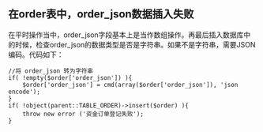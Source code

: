 ## 在order表中，order_json数据插入失败
在平时操作当中，order_json字段基本上是当作数组操作。再最后插入数据库中的时候，检查order_json的数据类型是否是字符串。如果不是字符串，需要JSON编码。代码如下：
```
//将 order_json 转为字符串
if( !empty($order['order_json']) ){
	$order['order_json'] = cmd(array($order['order_json']), 'json encode');
}
if( !object(parent::TABLE_ORDER)->insert($order) ){
	throw new error ('资金订单登记失败');
}
```